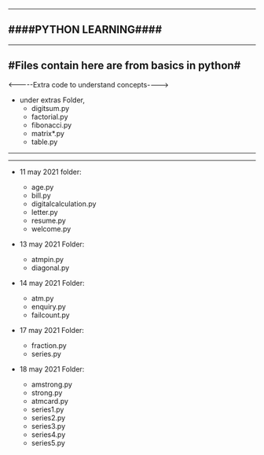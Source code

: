 -------------------------
####PYTHON LEARNING####
-------------------------

----------------------------------------------
#Files contain here are from basics in python#
----------------------------------------------
<-----Extra code to understand concepts---->
* under extras Folder,
   * digitsum.py
   * factorial.py
   * fibonacci.py
   * matrix*.py
   * table.py
   
----------------------------------------
----------------------------------------

* 11 may 2021 folder:
  * age.py
  * bill.py
  * digitalcalculation.py
  * letter.py
  * resume.py
  * welcome.py
   
* 13 may 2021 Folder:
  * atmpin.py
  * diagonal.py
     
* 14 may 2021 Folder:
  * atm.py
  * enquiry.py
  * failcount.py
     
* 17 may 2021 Folder:
   * fraction.py
   * series.py
      
* 18 may 2021 Folder:
   * amstrong.py
   * strong.py
   * atmcard.py
   * series1.py
   * series2.py
   * series3.py
   * series4.py
   * series5.py
      
     
